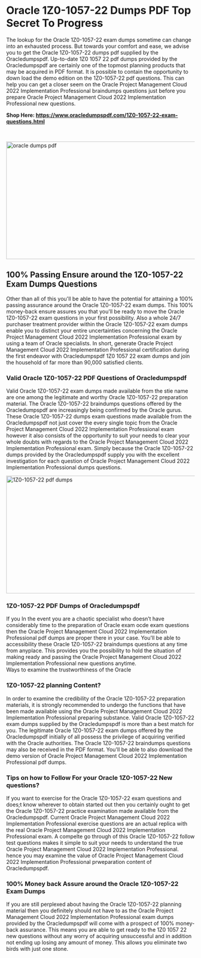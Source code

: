 <h1>Oracle 1Z0-1057-22 Dumps PDF Top Secret To Progress</h1>
<p>The lookup for the Oracle 1Z0-1057-22 exam dumps sometime can change into an exhausted process. But towards your comfort and ease, we advise you to get the Oracle 1Z0-1057-22 dumps pdf supplied by the Oracledumpspdf. Up-to-date 1Z0 1057 22 pdf dumps provided by the Oracledumpspdf are certainly one of the topmost planning products that may be acquired in PDF format. It is possible to contain the opportunity to down load the demo edition on the 1Z0-1057-22 pdf questions. This can help you can get a closer seem on the Oracle Project Management Cloud 2022 Implementation Professional braindumps questions just before you prepare Oracle Project Management Cloud 2022 Implementation Professional new questions.</p>
<p><strong>Shop Here: <a href="https://www.oracledumpspdf.com/1Z0-1057-22-exam-questions.html">https://www.oracledumpspdf.com/1Z0-1057-22-exam-questions.html</a></strong></p>
<p>&nbsp;</p>
<p><span style="font-weight: 400;"><img style="display: block; margin-left: auto; margin-right: auto;" src="https://i.ibb.co/RCKYBmz/digital-marketing-Made-with-Poster-My-Wall.jpg" alt="oracle dumps pdf" width="850" height="314" /></span></p>
<h2><strong>100% Passing Ensure around the 1Z0-1057-22 Exam Dumps Questions</strong></h2>
<p>Other than all of this you'll be able to have the potential for attaining a 100% passing assurance around the Oracle 1Z0-1057-22 exam dumps. This 100% money-back ensure assures you that you'll be ready to move the Oracle 1Z0-1057-22 exam questions in your first possibility. Also a whole 24/7 purchaser treatment provider within the Oracle 1Z0-1057-22 exam dumps enable you to distinct your entire uncertainties concerning the Oracle Project Management Cloud 2022 Implementation Professional exam by using a team of Oracle specialists. In short, generate Oracle Project Management Cloud 2022 Implementation Professional certification during the first endeavor with Oracledumpspdf 1Z0 1057 22 exam dumps and join the household of far more than 90,000 satisfied clients.</p>
<h3><strong>Valid Oracle 1Z0-1057-22 PDF Questions of Oracledumpspdf</strong></h3>
<p>Valid Oracle 1Z0-1057-22 exam dumps made available from the stie name are one among the legitimate and worthy Oracle 1Z0-1057-22 preparation material. The Oracle 1Z0-1057-22 braindumps questions offered by the Oracledumpspdf are increasingly being confirmed by the Oracle gurus. These Oracle 1Z0-1057-22 dumps exam questions made available from the Oracledumpspdf not just cover the every single topic from the Oracle Project Management Cloud 2022 Implementation Professional exam however it also consists of the opportunity to suit your needs to clear your whole doubts with regards to the Oracle Project Management Cloud 2022 Implementation Professional exam. Simply because the Oracle 1Z0-1057-22 dumps provided by the Oracledumpspdf supply you with the excellent investigation for each question of Oracle Project Management Cloud 2022 Implementation Professional dumps questions.</p>
<p><a href="https://www.oracledumpspdf.com/1Z0-1057-22-exam-questions.html"><span style="font-weight: 400;"><img style="display: block; margin-left: auto; margin-right: auto;" src="https://i.ibb.co/zfVYYs0/Digital-Marketing-Agency-Made-with-Poster-My-Wall-1.jpg" alt="1Z0-1057-22 pdf dumps" width="850" height="314" /></span></a></p>
<h3><strong>1Z0-1057-22 PDF Dumps of Oracledumpspdf</strong></h3>
<p>If you In the event you are a chaotic specialist who doesn&rsquo;t have considerably time to the preparation of Oracle exam ocde exam questions then the Oracle Project Management Cloud 2022 Implementation Professional pdf dumps are proper there in your case. You'll be able to accessibility these Oracle 1Z0-1057-22 braindumps questions at any time from anyplace. This provides you the possibility to hold the situation of making ready and passing the Oracle Project Management Cloud 2022 Implementation Professional new questions anytime.<br />Ways to examine the trustworthiness of the Oracle</p>
<h3>1Z0-1057-22 planning Content?</h3>
<p>In order to examine the credibility of the Oracle 1Z0-1057-22 preparation materials, it is strongly recommended to undergo the functions that have been made available using the Oracle Project Management Cloud 2022 Implementation Professional preparing substance. Valid Oracle 1Z0-1057-22 exam dumps supplied by the Oracledumpspdf is more than a best match for you. The legitimate Oracle 1Z0-1057-22 exam dumps offered by the Oracledumpspdf initially of all possess the privilege of acquiring verified with the Oracle authorities. The Oracle 1Z0-1057-22 braindumps questions may also be received in the PDF format. You'll be able to also download the demo version of Oracle Project Management Cloud 2022 Implementation Professional pdf dumps.</p>
<h3>Tips on how to Follow For your Oracle 1Z0-1057-22 New questions?</h3>
<p>If you want to exercise for the Oracle 1Z0-1057-22 exam questions and does;t know wherever to obtain started out then you certainly ought to get the Oracle 1Z0-1057-22 practice examination made available from the Oracledumpspdf. Current Oracle Project Management Cloud 2022 Implementation Professional exercise questions are an actual replica with the real Oracle Project Management Cloud 2022 Implementation Professional exam. A compelte go through of this Oracle 1Z0-1057-22 follow test questions makes it simple to suit your needs to understand the true Oracle Project Management Cloud 2022 Implementation Professional. hence you may examine the value of Oracle Project Management Cloud 2022 Implementation Professional prweparation content of Oracledumpspdf.</p>
<h3><strong>100% Money back Assure around the Oracle 1Z0-1057-22 Exam Dumps</strong></h3>
<p>If you are still perplexed about having the Oracle 1Z0-1057-22 planning material then you definitely should not have to as the Oracle Project Management Cloud 2022 Implementation Professional exam dumps provided by the Oracledumpspdf will come with a prospect of 100% money-back assurance. This means you are able to get ready to the 1Z0 1057 22 new questions without any worry of acquiring unsuccessful and in addition not ending up losing any amount of money. This allows you eliminate two birds with just one stone.</p>
